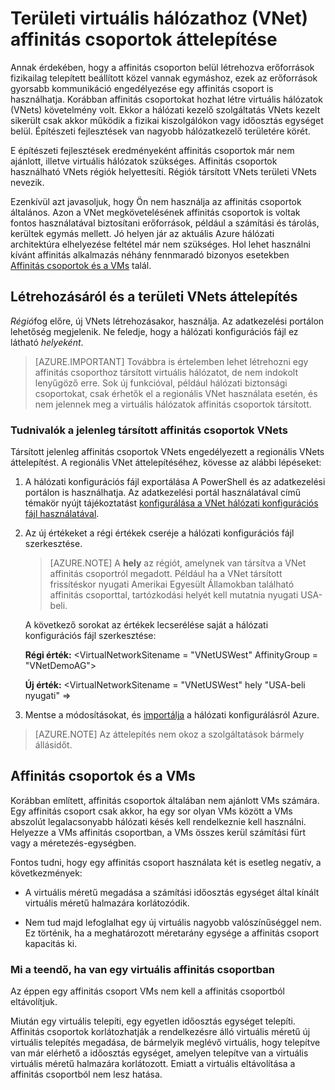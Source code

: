 <properties 
   pageTitle="Területi virtuális hálózathoz (VNet) affinitás csoportok áttelepítése"
   description="Megtudhatja, hogy miként területi vnets affinitás csoportok áttelepítése"
   services="virtual-network"
   documentationCenter="na"
   authors="jimdial"
   manager="carmonm"
   editor="tysonn" />
<tags 
   ms.service="virtual-network"
   ms.devlang="na"
   ms.topic="article"
   ms.tgt_pltfrm="na"
   ms.workload="infrastructure-services"
   ms.date="03/15/2016"
   ms.author="jdial" />

# <a name="how-to-migrate-from-affinity-groups-to-a-regional-virtual-network-vnet"></a>Területi virtuális hálózathoz (VNet) affinitás csoportok áttelepítése

Annak érdekében, hogy a affinitás csoporton belül létrehozva erőforrások fizikailag telepített beállított közel vannak egymáshoz, ezek az erőforrások gyorsabb kommunikáció engedélyezése egy affinitás csoport is használhatja. Korábban affinitás csoportokat hozhat létre virtuális hálózatok (VNets) követelmény volt. Ekkor a hálózati kezelő szolgáltatás VNets kezelt sikerült csak akkor működik a fizikai kiszolgálókon vagy időosztás egységet belül. Építészeti fejlesztések van nagyobb hálózatkezelő területére körét.

E építészeti fejlesztések eredményeként affinitás csoportok már nem ajánlott, illetve virtuális hálózatok szükséges. Affinitás csoportok használható VNets régiók helyettesíti. Régiók társított VNets területi VNets nevezik.

Ezenkívül azt javasoljuk, hogy Ön nem használja az affinitás csoportok általános. Azon a VNet megkövetelésének affinitás csoportok is voltak fontos használatával biztosítani erőforrások, például a számítási és tárolás, kerültek egymás mellett. Jó helyen jár az aktuális Azure hálózati architektúra elhelyezése feltétel már nem szükséges. Hol lehet használni kívánt affinitás alkalmazás néhány fennmaradó bizonyos esetekben [Affinitás csoportok és a VMs](#Affinity-groups-and-VMs) talál.

## <a name="creating-and-migrating-to-regional-vnets"></a>Létrehozásáról és a területi VNets áttelepítés

*Régió*fog előre, új VNets létrehozásakor, használja. Az adatkezelési portálon lehetőség megjelenik. Ne feledje, hogy a hálózati konfigurációs fájl ez látható *helyeként*.

>[AZURE.IMPORTANT] Továbbra is értelemben lehet létrehozni egy affinitás csoporthoz társított virtuális hálózatot, de nem indokolt lenyűgöző erre. Sok új funkcióval, például hálózati biztonsági csoportokat, csak érhetők el a regionális VNet használata esetén, és nem jelennek meg a virtuális hálózatok affinitás csoportok társított.

### <a name="about-vnets-currently-associated-with-affinity-groups"></a>Tudnivalók a jelenleg társított affinitás csoportok VNets

Társított jelenleg affinitás csoportok VNets engedélyezett a regionális VNets áttelepítést. A regionális VNet áttelepítéséhez, kövesse az alábbi lépéseket:

1. A hálózati konfigurációs fájl exportálása A PowerShell és az adatkezelési portálon is használhatja. Az adatkezelési portál használatával című témakör nyújt tájékoztatást [konfigurálása a VNet hálózati konfigurációs fájl használatával](virtual-networks-using-network-configuration-file.md).

1. Az új értékeket a régi értékek cseréje a hálózati konfigurációs fájl szerkesztése. 

    > [AZURE.NOTE] A **hely** az régiót, amelynek van társítva a VNet affinitás csoportról megadott. Például ha a VNet társított frissítéskor nyugati Amerikai Egyesült Államokban található affinitás csoporttal, tartózkodási helyét kell mutatnia nyugati USA-beli. 
    
    A következő sorokat az értékek lecserélése saját a hálózati konfigurációs fájl szerkesztése: 

    **Régi érték:** \<VirtualNetworkSitename = "VNetUSWest" AffinityGroup = "VNetDemoAG"\> 

    **Új érték:** \<VirtualNetworkSitename = "VNetUSWest" hely "USA-beli nyugati" =\>

1. Mentse a módosításokat, és [importálja](virtual-networks-using-network-configuration-file.md) a hálózati konfigurálásról Azure.

>[AZURE.NOTE] Az áttelepítés nem okoz a szolgáltatások bármely állásidőt.

## <a name="affinity-groups-and-vms"></a>Affinitás csoportok és a VMs

Korábban említett, affinitás csoportok általában nem ajánlott VMs számára. Egy affinitás csoport csak akkor, ha egy sor olyan VMs között a VMs abszolút legalacsonyabb hálózati késés kell rendelkeznie kell használni. Helyezze a VMs affinitás csoportban, a VMs összes kerül számítási fürt vagy a méretezés-egységben.

Fontos tudni, hogy egy affinitás csoport használata két is esetleg negatív, a következmények:

- A virtuális méretű megadása a számítási időosztás egységet által kínált virtuális méretű halmazára korlátozódik.

- Nem tud majd lefoglalhat egy új virtuális nagyobb valószínűséggel nem. Ez történik, ha a meghatározott méretarány egysége a affinitás csoport kapacitás ki.

### <a name="what-to-do-if-you-have-a-vm-in-an-affinity-group"></a>Mi a teendő, ha van egy virtuális affinitás csoportban

Az éppen egy affinitás csoport VMs nem kell a affinitás csoportból eltávolítjuk.

Miután egy virtuális telepíti, egy egyetlen időosztás egységet telepíti. Affinitás csoportok korlátozhatják a rendelkezésre álló virtuális méretű új virtuális telepítés megadása, de bármelyik meglévő virtuális, hogy telepítve van már elérhető a időosztás egységet, amelyen telepítve van a virtuális virtuális méretű halmazára korlátozott. Emiatt a virtuális eltávolítása a affinitás csoportból nem lesz hatása.
 
